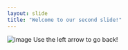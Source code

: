 ```yaml
---
layout: slide
title: "Welcome to our second slide!"
---
```

![image](https://user-images.githubusercontent.com/79834181/109474721-16f74c00-7a75-11eb-8fb6-68fd31514dab.png)
Use the left arrow to go back!
